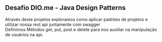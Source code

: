 ## Desafio DIO.me - Java Design Patterns <br>
Através deste projetos exploramos como aplicar padrões de projetos e utilizar nossa rest api juntamente com swagger <br>
Definimos Métodos get, put, post e delete para nos auxiliar na manipulação de usuários na api. 

